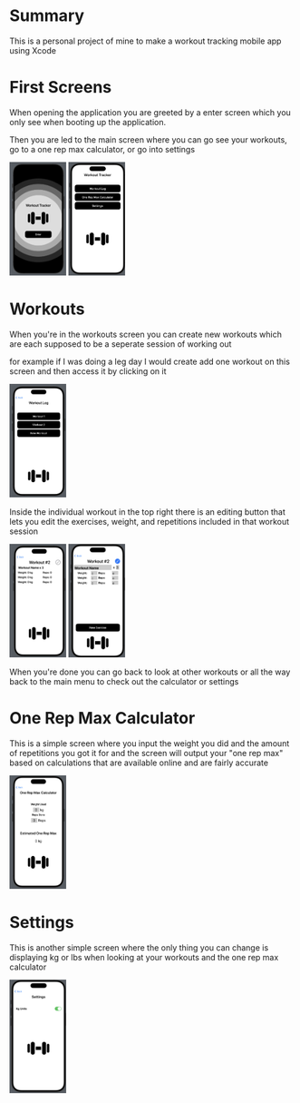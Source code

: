 # Summary

This is a personal project of mine to make a workout tracking mobile app using Xcode

# First Screens

When opening the application you are greeted by a enter screen which you only see when booting up the application. 

Then you are led to the main screen where you can go see your workouts, go to a one rep max calculator, or go into settings

<img src="Pictures/screen1.png" width="100" height="200">

<img src="Pictures/screen2.png" width="100" height="200">

# Workouts

When you're in the workouts screen you can create new workouts which are each supposed to be a seperate session of working out

for example if I was doing a leg day I would create add one workout on this screen and then access it by clicking on it

<img src="Pictures/screen3.png" width="100" height="200">

Inside the individual workout in the top right there is an editing button that lets you edit the exercises, weight, and repetitions included in that workout session

<img src="Pictures/screen4.png" width="100" height="200">

<img src="Pictures/screen5.png" width="100" height="200">

When you're done you can go back to look at other workouts or all the way back to the main menu to check out the calculator or settings

# One Rep Max Calculator

This is a simple screen where you input the weight you did and the amount of repetitions you got it for and the screen will output your "one rep max" based on calculations 
that are available online and are fairly accurate 

<img src="Pictures/screen6.png" width="100" height="200">

# Settings

This is another simple screen where the only thing you can change is displaying kg or lbs when looking at your workouts and the one rep max calculator

<img src="Pictures/screen7.png" width="100" height="200">

